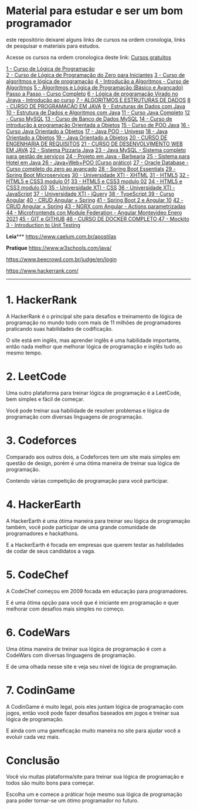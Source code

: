 # Material para estudar e ser um bom programador
este repositório deixarei alguns links de cursos na ordem cronologia, links de pesquisar e materiais para estudos.

Acesse os cursos na ordem cronologica deste link:
[Cursos gratuitos](https://github.com/bbnsdevelop/material_para_estudo/blob/master/como_se_tornar_um_bom_programador.txt)


[1 - Curso de Lógica de Programação](https://www.youtube.com/watch?v=41ubXTEPFO0&list=PLucm8g_ezqNpYL-z-lutCuBplhx9aqkdd&ab_channel=B%C3%B3sonTreinamentos)
<br/>
[2 - Curso de Lógica de Programação do Zero para Iniciantes](https://www.youtube.com/watch?v=gpt7Y3gZXGA&list=PLLaQioUGFzGMELNttW9gXP87WuoLjpozR&index=1&ab_channel=CidaCastello)
[3 - Curso de algoritmos e lógica de programação](https://www.youtube.com/watch?v=xtEh4BZfj4o&list=PLqJK4Oyr5WSglLpxRZM5cAnmMdgsio-Zy&ab_channel=Programeseufuturo)
[4 - Introdução a Algoritmos - Curso de Algoritmos](https://www.youtube.com/watch?v=8mei6uVttho&list=PLHz_AreHm4dmSj0MHol_aoNYCSGFqvfXV)
[5 - Algoritmos e Lógica de Programação (Básico e Avançado) Passo a Passo - Curso Completo](https://www.youtube.com/watch?v=epLXNg4wb6s&list=PLWW8e8W-7y8ItzYGR1uaq1SVkdZr_ntfI&ab_channel=DesenvolvedoresFullStack)
[6 - Lógica de programação Virado no Jiraya - Introdução ao curso](https://www.youtube.com/watch?v=ycyL5CqZoUo&list=PL62G310vn6nH-uBTKREcUWDkOi2Q9n4OZ&ab_channel=DevDojo)
[7 - ALGORITMOS E ESTRUTURAS DE DADOS](https://www.youtube.com/watch?v=IfByqjikMPs&list=PLAGoEvRJAw9BRjbWhDJPDdmnQ1iVXC68r&ab_channel=OctavioVieira)
[8 - CURSO DE PROGRAMAÇÃO EM JAVA](https://www.youtube.com/watch?v=CObcX4hzP90&list=PLAGoEvRJAw9DyC3uJtSAS8-WLqnAAVX3l&ab_channel=OctavioVieira)
[9 - Estruturas de Dados com Java](https://www.youtube.com/watch?v=8zVdz6TyV_c&list=PLTLAlheiUm5FRR5BNn4iBFwzYHiNq2Iv2&ab_channel=2Guarinos)
[10 - Estrutura de Dados e Algoritmos com Java](https://www.youtube.com/watch?v=N3K8PjFOhy4&list=PLGxZ4Rq3BOBrgumpzz-l8kFMw2DLERdxi&index=1&ab_channel=LoianeGroner)
[11 - Curso Java Completo](https://www.youtube.com/watch?v=VKjFuX91G5Q&list=PL62G310vn6nFIsOCC0H-C2infYgwm8SWW&ab_channel=DevDojo)
[12 - Curso MySQL](https://www.youtube.com/watch?v=Ofktsne-utM&list=PLHz_AreHm4dkBs-795Dsgvau_ekxg8g1r)
[13 - Curso de Banco de Dados MySQL](https://www.youtube.com/watch?v=Ofktsne-utM&list=PLHz_AreHm4dkBs-795Dsgvau_ekxg8g1r&ab_channel=CursoemV%C3%ADdeo)
[14 - Curso de introdução à programação Orientada a Objetos](https://www.youtube.com/watch?v=44_GXeVD9bg&list=PLQXVs_1kyj72CHtXUi1e2uLUUXUmeLXcp&ab_channel=LucasBueno)
[15 - Curso de POO Java](https://www.youtube.com/watch?v=KlIL63MeyMY&list=PLHz_AreHm4dkqe2aR0tQK74m8SFe-aGsY)
[16 - Curso Java Orientado a Objetos](https://www.youtube.com/watch?v=kO98I2kuXz4&list=PLGPluF_nhP9oNl6vAwapJNqkWA8_CxRuy&ab_channel=AcademiadosDevs)
[17 - Java POO - Univesp](https://www.youtube.com/watch?v=IldU6EJ-CVk&list=PLo2bOYEqmY1zW0VAfp64_JjiKn8-hMiVF&ab_channel=UNIVESP)
[18 - Java Orientado a Objetos](https://www.youtube.com/watch?v=ZjPotaffGks&list=PLesCEcYj003RzkQBaNOOl7zwlIGOfeo1y&ab_channel=eXcript)
[19 - Java Orientado a Objetos](https://www.youtube.com/watch?v=vY0C6y5xi-o&list=PLxNM4ef1BpxgskR3dYTwC9GYRFmD8soXU&ab_channel=PortalHugoCursos)
[20 - CURSO DE ENGENHARIA DE REQUISITOS](https://www.youtube.com/watch?v=pN3AMvaM0Rk&list=PLAGoEvRJAw9BSPtgBOme8rgQcLE-0b6kJ&ab_channel=OctavioVieira)
[21 - CURSO DE DESENVOLVIMENTO WEB EM JAVA](https://www.youtube.com/watch?v=7IzfS4P0XUQ&list=PLAGoEvRJAw9C6vrVH7ASvJyYLpicpgjh8&ab_channel=OctavioVieira)
[22 - Sistema Pizzaria Java](https://www.youtube.com/watch?v=NBdspQVkSwI&list=PLxNM4ef1Bpxg93agaGJzdZ3WUBUgJ-aFx&ab_channel=PortalHugoCursos)
[23 - Java MySQL - Sistema completo para gestão de serviços](https://www.youtube.com/watch?v=eA4WjjkzK3c&list=PLbEOwbQR9lqxsTusvu8wfkUECrmcV81MU&index=2&ab_channel=ProfessorJos%C3%A9deAssis)
[24 - Projeto em Java - Barbearia](https://www.youtube.com/watch?v=UtxTG1_AiXk&list=PLJIP7GdByOyuBKB--fIO2DoQaPVXm9lCw&ab_channel=WhileTrue)
[25 - Sistema para Hotel em Java ](https://www.youtube.com/watch?v=piFYB7XAYKA&list=PLCNFRvVK1LVOftaQtWa2GKjnY3EYxFbfn&ab_channel=DarlanAraujo)
[26 - Java+Web+POO (Curso prático)](https://www.youtube.com/watch?v=XziJzKiNq4w&list=PLTLAlheiUm5F5e50HzioMH49OaGRLdO3m&ab_channel=2Guarinos)
[27 - Oracle Database - Curso completo do zero ao avançado](https://www.youtube.com/watch?v=_NzJpnERaqA&list=PLJZRlbWeQvwI8nRzviH5ckXwYudrw2T56&ab_channel=ZorddieBr)
[28 - Spring Boot Essentials](https://www.youtube.com/watch?v=R-F-UcDo_5I&list=PL62G310vn6nF3gssjqfCKLpTK2sZJ_a_1)
[29 - Spring Boot Microservices](https://www.youtube.com/watch?v=vxeMnM15gsI&list=PL62G310vn6nH_iMQoPMhIlK_ey1npyUUl)
[30 - Universidade XTI - XHTML](https://www.youtube.com/watch?v=nIduUA04HFo&list=PLxQNfKs8YwvEGjc7Af7l5cYmePjca3XxS)
[31 - HTML5](https://www.youtube.com/watch?v=Ac0S0m4w824&list=PL-u8JWLN6xau0QpzuOTeTI954SsIGEsVA&ab_channel=hcode)
[32 - HTML5 e CSS3 modulo 01](https://www.youtube.com/watch?v=Ejkb_YpuHWs&list=PLHz_AreHm4dkZ9-atkcmcBaMZdmLHft8n&ab_channel=CursoemV%C3%ADdeo)
[33 - HTML5 e CSS3 modulo 02](https://www.youtube.com/watch?v=vPNIAJ9B4hg&list=PLHz_AreHm4dlUpEXkY1AyVLQGcpSgVF8s&ab_channel=CursoemV%C3%ADdeo)
[34 - HTML5 e CSS3 modulo 03](https://www.youtube.com/watch?v=ofFgnDtn_1c&list=PLHz_AreHm4dmcAviDwiGgHbeEJToxbOpZ&ab_channel=CursoemV%C3%ADdeo)
[35 - Universidade XTI - CSS](https://www.youtube.com/watch?v=uL4bBU7QbE8&list=PLxQNfKs8YwvEW2eRKJriLWvTwfsjSt7Wx)
[36 - Universidade XTI - JavaScript](https://www.youtube.com/watch?v=VtJuifD4dSE&list=PLxQNfKs8YwvEk85FbeXxDnFecAntIQdRf)
[37 - Universidade XTI - jQuery](https://www.youtube.com/watch?v=YOTFZx9CeX4&list=PLxQNfKs8YwvGOv4evjpsB3JWWZnYChp04)
[38 - TypeScript ](https://www.youtube.com/watch?v=67ki0t_VWc0&list=PL62G310vn6nGg5OzjxE8FbYDzCs_UqrUs)
[39 - Curso Angular](https://www.youtube.com/watch?v=tPOMG0D57S0&list=PLGxZ4Rq3BOBoSRcKWEdQACbUCNWLczg2G)
[40 - CRUD Angular + Spring](https://www.youtube.com/watch?v=qJnjz8FIs6Q&list=PLGxZ4Rq3BOBpwaVgAPxTxhdX_TfSVlTcY&ab_channel=LoianeGroner)
[41 - Spring Boot 2 e Angular 10](https://www.youtube.com/watch?v=ZMIE3_k7RJw&list=PLA8Qj9w4RGkVOj-xGYJCHJ0Ob4CMg-8NI&ab_channel=ValdirCezarTutoriais)
[42 - CRUD Angular + Spring](https://www.youtube.com/watch?v=qJnjz8FIs6Q&list=PLGxZ4Rq3BOBpwaVgAPxTxhdX_TfSVlTcY&ab_channel=LoianeGroner)
[43 - NGRX com Angular - Actions parametrizadas](https://www.youtube.com/watch?v=By2-pbESQ_w&list=PLI_Z0xfLZHL1zbFnVZo2B0-EfrXa9XNsZ&ab_channel=HypeITBrasil)
[44 - Microfrontends con Module Federation - Angular Montevideo Enero 2021](https://www.youtube.com/watch?v=9rcEbHk2LjI&ab_channel=AngularMVD)
[45 - GIT e GITHUB](https://www.youtube.com/watch?v=FF1f4bKYhoo&list=PLbEOwbQR9lqzK14I7OOeREEIE4k6rjgIj&ab_channel=ProfessorJos%C3%A9deAssis)
[46 - CURSO DE DOCKER COMPLETO ](https://www.youtube.com/watch?v=0xxHiOSJVe8&list=PLf-O3X2-mxDkiUH0r_BadgtELJ_qyrFJ_&ab_channel=LINUXtips)
[47 - Mockito 3 - Introduction to Unit Testing](https://www.youtube.com/watch?v=53fncREn8k0&list=PL6Zs6LgrJj3vy7yWpH9xb3Y0I_pAPrvCU&ab_channel=DineshVaryani)



**************************************Leia*****************************************
https://www.caelum.com.br/apostilas

**************************************Pratique**************************************
https://www.w3schools.com/java/

https://www.beecrowd.com.br/judge/en/login

https://www.hackerrank.com/

************************************************************************************

# 1. HackerRank


A HackerRank é o principal site para desafios e treinamento de lógica de programação no mundo todo com mais de 11 milhões de programadores praticando suas habilidades de codificação.



O site está em inglês, mas aprender inglês é uma habilidade importante, então nada melhor que melhorar lógica de programação e inglês tudo ao mesmo tempo.




# 2. LeetCode


Uma outro plataforma para treinar lógica de programação é a LeetCode, bem simples e fácil de começar.



Você pode treinar sua habilidade de resolver problemas e lógica de programação com diversas linguagens de programação.





# 3. Codeforces


Comparado aos outros dois, a Codeforces tem um site mais simples em questão de design, porém é uma ótima maneira de treinar sua lógica de programação.



Contendo várias competição de programação para você participar.




# 4. HackerEarth


A HackerEarth é uma ótima maneira para treinar seu lógica de programação também, você pode participar de uma grande comunidade de programadores e hackathons.



E a HackerEarth é focada em empresas que querem testar as habilidades de codar de seus candidatos a vaga.




# 5. CodeChef


A CodeChef começou em 2009 focada em educação para programadores.



E é uma ótima opção para você que é iniciante em programação e quer melhorar com desafios mais simples no começo.




# 6. CodeWars


Uma ótima maneira de treinar sua lógica de programação é com a CodeWars com diversas linguagens de programação.



E de uma olhada nesse site e veja seu nível de lógica de programação.




# 7. CodinGame


A CodinGame é muito legal, pois eles juntam lógica de programação com jogos, então você pode fazer desafios baseados em jogos e treinar sua lógica de programação.



E ainda com uma gameficação muito maneira no site para ajudar você a evoluir cada vez mais.




# Conclusão


Você viu muitas plataforma/site para treinar sua lógica de programação e todos são muito bons para começar.



Escolha um e comece a práticar hoje mesmo sua lógica de programação para poder tornar-se um ótimo programador no futuro.
